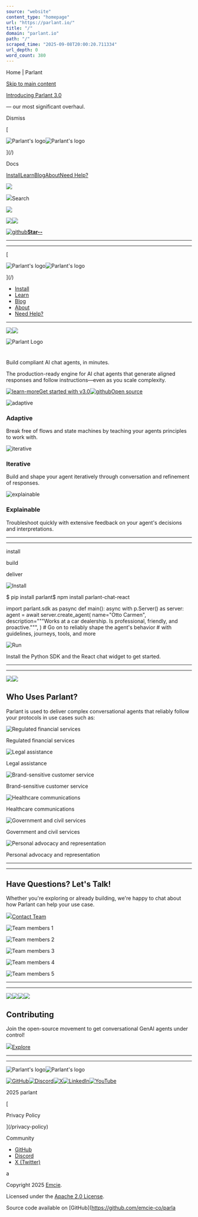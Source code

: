 ```yaml
---
source: "website"
content_type: "homepage"
url: "https://parlant.io/"
title: "/"
domain: "parlant.io"
path: "/"
scraped_time: "2025-09-08T20:00:20.711334"
url_depth: 0
word_count: 380
---
```


Home | Parlant

[Skip to main content](#__docusaurus_skipToContent_fallback)

[Introducing Parlant 3.0](/blog/parlant-3-0-release)

— our most significant overhaul.

Dismiss

[

![Parlant's logo](/logo/logo-full.png)![Parlant's logo](/logo/logo-full.png)

](/)

Docs

[Install](/docs/quickstart/installation)[Learn](/docs/quickstart/motivation)[Blog](/blog)[About](/docs/about)[Need Help?](/contact)

![](/img/icons/search.svg)

![](/img/icons/search.svg)Search

![](/img/icons/menu.svg)

[![](/img/icons/x.svg)](https://x.com/EmcieCo)[![](/img/icons/discord.svg)](https://discord.gg/duxWqxKk6J)

[![github](/img/icons/github.svg)**Star**](https://github.com/emcie-co/parlant)[**\--**](https://github.com/emcie-co/parlant)

* * *

* * *

[

![Parlant's logo](/logo/logo-full.png)![Parlant's logo](/logo/logo-full.png)

](/)

*   [Install](/docs/quickstart/installation)
*   [Learn](/docs/quickstart/motivation)
*   [Blog](/blog)
*   [About](/docs/about)
*   [Need Help?](/contact)

* * *

[![](/img/icons/x.svg)](https://x.com/EmcieCo)[![](/img/icons/discord.svg)](https://discord.gg/duxWqxKk6J)

![Parlant Logo](/img/parlant-logo-new.png)

#

Build compliant AI chat agents, in minutes.

The production-ready engine for AI chat agents that generate aligned responses and follow instructions—even as you scale complexity.

[![learn-more](/img/icons/book.svg)Get started with v3.0](/docs/quickstart/installation)[![github](/img/icons/github-green.svg)Open source](https://github.com/emcie-co/parlant)

![adaptive](/img/icons/adaptive.svg)

### Adaptive

Break free of flows and state machines by teaching your agents principles to work with.

![iterative](/img/icons/iterative.svg)

### Iterative

Build and shape your agent iteratively through conversation and refinement of responses.

![explainable](/img/icons/explainable-feature-section.svg)

### Explainable

Troubleshoot quickly with extensive feedback on your agent's decisions and interpretations.

* * *

* * *

install

build

deliver

![Install](/img/hero-install.png)

$ pip install parlant$ npm install parlant-chat-react

import parlant.sdk as pasync def main():  async with p.Server() as server:    agent = await server.create_agent(      name="Otto Carmen",      description="""Works at a car dealership.        Is professional, friendly, and proactive.""",    )    # Go on to reliably shape the agent's behavior    # with guidelines, journeys, tools, and more

![Run](/img/hero-deploy.png)

Install the Python SDK and the React chat widget to get started.

* * *

* * *

![](/backgrounds/grid-left-sketch.svg)![](/backgrounds/grid-right-sketch.svg)

## Who Uses Parlant?

Parlant is used to deliver complex conversational agents that reliably follow your protocols in use cases such as:

![Regulated financial services](/img/icons/financial_services.svg)

Regulated financial services

![Legal assistance](/img/icons/legal-assistance.svg)

Legal assistance

![Brand-sensitive customer service](/img/icons/brand-sensitive.svg)

Brand-sensitive customer service

![Healthcare communications](/img/icons/healthcare-communications.svg)

Healthcare communications

![Government and civil services](/img/icons/compliance-focused.svg)

Government and civil services

![Personal advocacy and representation](/img/icons/personal-advocacy.svg)

Personal advocacy and representation

* * *

* * *

## Have Questions? Let's Talk!

Whether you're exploring or already building, we're happy to chat about how Parlant can help your use case.

[![](/img/icons/lets-talk.svg)Contact Team](/contact)

![Team members 1](/img/emcie-team/emcie_1.png)

![Team members 2](/img/emcie-team/emcie_2.png)

![Team members 3](/img/emcie-team/emcie_3.png)

![Team members 4](/img/emcie-team/emcie_4.png)

![Team members 5](/img/emcie-team/emcie_5.png)

* * *

* * *

![](/backgrounds/contributing-grid-left.svg)![](/backgrounds/contributing-grid-left.svg)![](/backgrounds/contributing-grid-left-mobile.svg)![](/backgrounds/contributing-grid-left-mobile.svg)

## Contributing

Join the open-source movement to get conversational GenAI agents under control!

[![](/img/icons/explore.svg)Explore](/docs/advanced/contributing)

* * *

* * *

![Parlant's logo](/logo/logo-full-white.svg)![Parlant's logo](/logo/logo-full-white.svg)

[![GitHub](/img/icons/github-rounded.svg)](https://github.com/emcie-co/parlant)[![Discord](/img/icons/discord-rounded.svg)](https://discord.gg/duxWqxKk6J)[![X](/img/icons/x-rounded.svg)](https://x.com/EmcieCo)[![LinkedIn](/img/icons/linkedin-rounded.svg)](https://linkedin.com/company/emcie/posts/?feedView=all)[![YouTube](/img/icons/youtube-rounded.svg)](https://www.youtube.com/channel/UCmUiKJfCnLage9RhywiiUTw)

2025 parlant

[

Privacy Policy

](/privacy-policy)

Community

*   [GitHub](https://github.com/emcie-co/parlant)
*   [Discord](https://discord.gg/duxWqxKk6J)
*   [X (Twitter)](https://x.com/EmcieCo)

a

Copyright 2025 [Emcie](https://emcie.co).

Licensed under the [Apache 2.0 License](https://www.apache.org/licenses/LICENSE-2.0).

Source code available on [GitHub](https://github.com/emcie-co/parla
